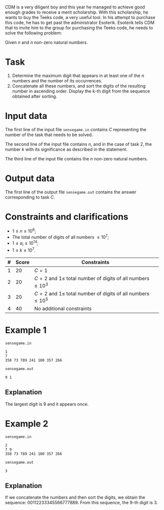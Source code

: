 CDM is a very diligent boy and this year he managed to achieve good enough grades to receive a merit scholarship. With this scholarship, he wants to buy the Teeks code, a very useful tool. In his attempt to purchase this code, he has to get past the administrator Esoterik. Esoterik tells CDM that to invite him to the group for purchasing the Teeks code, he needs to solve the following problem:

Given $n$ and $n$ non-zero natural numbers.

# Task

1. Determine the maximum digit that appears in at least one of the $n$ numbers and the number of its occurrences.
2. Concatenate all these numbers, and sort the digits of the resulting number in ascending order. Display the $k$-th digit from the sequence obtained after sorting.

# Input data

The first line of the input file `sensegame.in` contains $C$ representing the number of the task that needs to be solved.

The second line of the input file contains $n$, and in the case of task $2$, the number $k$ with its significance as described in the statement.

The third line of the input file contains the $n$ non-zero natural numbers.

# Output data

The first line of the output file `sensegame.out` contains the answer corresponding to task $C$.

# Constraints and clarifications

* $1 \le n \le 10^6$;
* The total number of digits of all numbers $\le 10^7$;
* $1 \le a_i \le 10^{14}$;
* $1 \le k \le 10^7$.

| # | Score | Constraints                                                      |
|---|-------|-----------------------------------------------------------------|
| 1 | 20    | $C = 1$                                                         |
| 2 | 20    | $C = 2$ and $1 \le$ total number of digits of all numbers $\le 10^3$ |
| 3 | 20    | $C = 2$ and $1 \le$ total number of digits of all numbers $\le 10^5$ |
| 4 | 40    | No additional constraints                                       |

# Example 1

`sensegame.in`

```
1
7
358 73 789 241 100 357 266
```

`sensegame.out`

```
9 1
```

## Explanation

The largest digit is $9$ and it appears once.

# Example 2

`sensegame.in`

```
2
7 9
358 73 789 241 100 357 266
```

`sensegame.out`

```
3
```

## Explanation

If we concatenate the numbers and then sort the digits, we obtain the sequence: $00112233345566777889$. From this sequence, the $9$-th digit is $3$.